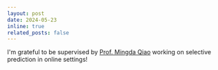 ```yaml
---
layout: post
date: 2024-05-23
inline: true
related_posts: false
---
```


I'm grateful to be supervised by [Prof. Mingda Qiao](https://sites.google.com/site/acmonsterqiao/) working on selective prediction in online settings!

